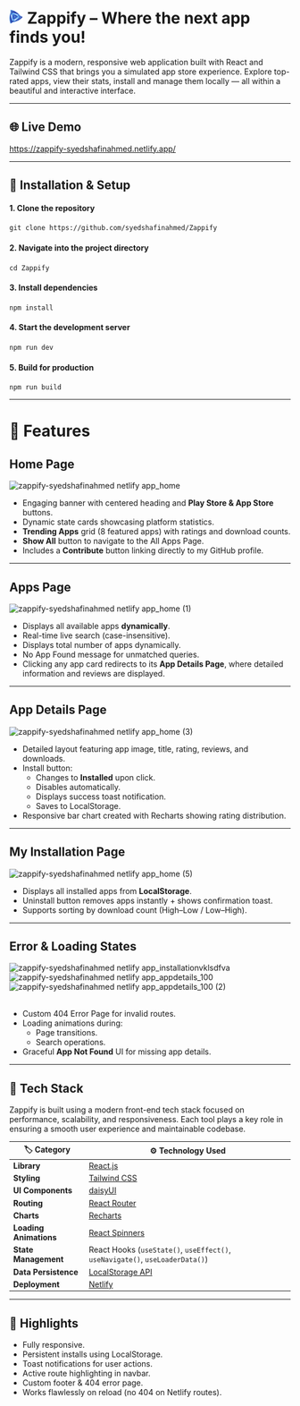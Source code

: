 # <img width="25px" src="src/assets/logo.png" /> Zappify – Where the next app finds you!

Zappify is a modern, responsive web application built with React and Tailwind CSS that brings you a simulated app store experience.
Explore top-rated apps, view their stats, install and manage them locally — all within a beautiful and interactive interface.

---

## 🌐 Live Demo

https://zappify-syedshafinahmed.netlify.app/

---


## 🔗 Installation & Setup

#### 1. Clone the repository
```
git clone https://github.com/syedshafinahmed/Zappify
```

#### 2. Navigate into the project directory
```
cd Zappify
```

#### 3. Install dependencies
```
npm install
```

#### 4. Start the development server
```
npm run dev
```

#### 5. Build for production
```
npm run build
```

---



# 📌 Features

## Home Page
<img width="full" alt="zappify-syedshafinahmed netlify app_home" src="https://github.com/user-attachments/assets/da02b670-35f8-4a22-b42b-41518ed70ebb" /> <br>

- Engaging banner with centered heading and **Play Store & App Store** buttons.
- Dynamic state cards showcasing platform statistics.
- **Trending Apps** grid (8 featured apps) with ratings and download counts.
- **Show All** button to navigate to the All Apps Page.
- Includes a **Contribute** button linking directly to my GitHub profile.

---


## Apps Page

<img width="full" alt="zappify-syedshafinahmed netlify app_home (1)" src="https://github.com/user-attachments/assets/2b6ba4a5-53ed-4981-8614-366923349e84" /> <br>

- Displays all available apps **dynamically**.
- Real-time live search (case-insensitive).
- Displays total number of apps dynamically.
- No App Found message for unmatched queries.
- Clicking any app card redirects to its **App Details Page**, where detailed information and reviews are displayed.


---

## App Details Page

<img width="full" alt="zappify-syedshafinahmed netlify app_home (3)" src="https://github.com/user-attachments/assets/0ba94a04-d19e-40cb-8e61-07deb283b4d1" /> <br>


- Detailed layout featuring app image, title, rating, reviews, and downloads.
- Install button:
   - Changes to **Installed** upon click.
   - Disables automatically.
   - Displays success toast notification.
   - Saves to LocalStorage.
- Responsive bar chart created with Recharts showing rating distribution.

---

## My Installation Page

<img width="full" alt="zappify-syedshafinahmed netlify app_home (5)" src="https://github.com/user-attachments/assets/adb050f0-03ba-49ed-bad0-53d6f896d5e5" /> <br>


- Displays all installed apps from **LocalStorage**.
- Uninstall button removes apps instantly + shows confirmation toast.
- Supports sorting by download count (High–Low / Low–High).

---


## Error & Loading States

<div>
   <img height="200" alt="zappify-syedshafinahmed netlify app_installationvklsdfva" src="https://github.com/user-attachments/assets/654cd20d-7c67-4a22-89db-a88f5467e372" />&nbsp;&nbsp;
   <img height="200" alt="zappify-syedshafinahmed netlify app_appdetails_100" src="https://github.com/user-attachments/assets/382d420a-3cb3-43bf-a450-9385798996b7" />&nbsp;&nbsp;
   <img height="200" alt="zappify-syedshafinahmed netlify app_appdetails_100 (2)" src="https://github.com/user-attachments/assets/a8e0d9db-4598-4bd8-9f53-3311c972e0de" />
</div> <br>

- Custom 404 Error Page for invalid routes.
- Loading animations during:
   - Page transitions.
   - Search operations.
- Graceful **App Not Found** UI for missing app details.

---


## 🧰 Tech Stack

Zappify is built using a modern front-end tech stack focused on performance, scalability, and responsiveness.
Each tool plays a key role in ensuring a smooth user experience and maintainable codebase.

| 🏷️ **Category**       | ⚙️ **Technology Used**                                                                   |
| ---------------------- | ---------------------------------------------------------------------------------------- |
| **Library**          | [React.js](https://react.dev/)                                                           |
| **Styling**            | [Tailwind CSS](https://tailwindcss.com/)                                                 |
| **UI Components**      | [daisyUI](https://daisyui.com/)                                                          |
| **Routing**            | [React Router](https://reactrouter.com/)                                                 |
| **Charts**             | [Recharts](https://recharts.org/en-US/)                                                  |
| **Loading Animations** | [React Spinners](https://www.davidhu.io/react-spinners/)                                 |
| **State Management**   | React Hooks (`useState()`, `useEffect()`, `useNavigate()`, `useLoaderData()`)                                     |
| **Data Persistence**   | [LocalStorage API](https://developer.mozilla.org/en-US/docs/Web/API/Window/localStorage) |
| **Deployment**         | [Netlify](https://www.netlify.com/)                                                      |

---


## 🔧 Highlights
- Fully responsive.
- Persistent installs using LocalStorage.
- Toast notifications for user actions.
- Active route highlighting in navbar.
- Custom footer & 404 error page.
- Works flawlessly on reload (no 404 on Netlify routes).






